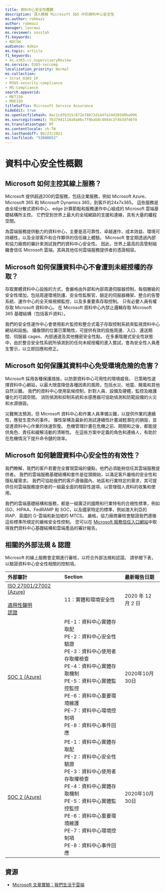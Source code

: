```yaml
---
title: 資料中心安全性概觀
description: 深入瞭解 Microsoft 365 中的資料中心安全性
ms.author: robmazz
author: robmazz
manager: laurawi
ms.reviewer: sosstah
f1.keywords:
- NOCSH
audience: Admin
ms.topic: article
f1_keywords:
- ms.o365.cc.SupervisoryReview
ms.service: O365-seccomp
localization_priority: Normal
ms.collection:
- Strat_O365_IP
- M365-security-compliance
- MS-Compliance
search.appverid:
- MET150
- MOE150
titleSuffix: Microsoft Service Assurance
hideEdit: true
ms.openlocfilehash: 0ac1cdfb315c872e78872d144fa24d28500be096
ms.sourcegitcommit: fb379d1110a9a86c7f9bab8c484dc3f4b3dfd6f0
ms.translationtype: MT
ms.contentlocale: zh-TW
ms.lasthandoff: 06/23/2021
ms.locfileid: "53088652"
---
```

# <a name="datacenter-security-overview"></a>資料中心安全性概觀

## <a name="how-does-microsoft-host-its-online-services"></a>Microsoft 如何主控其線上服務？

Microsoft 提供超過200的雲服務，包括企業服務，例如 Microsoft Azure、Microsoft 365 和 Microsoft Dynamics 365，到客戶的24x7x365。 這些服務是由全域分散式資料中心、edge 計算節點和服務運作中心組成的 Microsoft 雲端基礎結構所主控。 它們受到世界上最大的全域網路的支援和連線，具有大量的纖程空間。

為雲端服務提供動力的資料中心，主要是高可靠性、卓越運作、成本效益、環境可持續性，以及全球客戶和合作夥伴的信任線上體驗。 Microsoft 會定期透過內部和協力廠商的審計來測試我們的資料中心安全性。 因此，世界上最高的高管制組織會信任 Microsoft 雲端，其與其他任何雲端服務提供者的憑證相容。

## <a name="how-does-microsoft-protect-its-datacenters-from-unauthorized-access"></a>Microsoft 如何保護資料中心不會遭到未經授權的存取？

存取實體資料中心設施的方式，會嚴格由外部和內部周邊伺服器控制，每個層級的安全性增加，包括周邊環境防護、安全性監察官、鎖定的伺服器機架、整合的告警系統、運作中心的全天候視頻監控，以及多重要素存取控制。 只有必要人員有權存取 Microsoft 資料中心。 在 Microsoft 資料中心內禁止邏輯存取 Microsoft 365 基礎結構（包括客戶資料）。

我們的安全性運作中心會使用影片監控和整合式電子存取控制系統來監視資料中心網站和設施。 攝像頭的位置已策略性，可提供有效的設施周邊、入口、運送期間、伺服器 cages、內部通道及其他機密安全性點。 在多重階層式安全性狀態中，由於整合安全性系統所偵測到的任何未經授權的進入嘗試，會為安全性人員產生警示，以立即回應和修正。

## <a name="how-does-microsoft-protect-its-datacenters-from-environmental-hazards"></a>Microsoft 如何保護其資料中心免受環境危險的危害？

Microsoft 採用各種保護措施，以防禦資料中心可用性的環境威脅。 已策略性選擇資料中心網站，以最大限度降低各種因素的風險，包括水災、地震、颶風和其他自然災難。 我們的資料中心使用氣候控制，針對人員、設備及硬體，監控及維護優化的可調空間。 消防偵測和抑制系統和水感應器可協助偵測和防範設備的火災和水源損毀。

災難無法預測，但 Microsoft 資料中心和作業人員準備災難，以提供作業的連續性，應發生意外的事件。 彈性架構及最新的測試連續性計畫減輕潛在的損毀，並促進資料中心作業的快速恢復。 危機管理計畫在危機之前、期間和之後，都能提供角色、責任和緩解活動的清晰性。 在這些方案中定義的角色和連絡人，有助於在危機情況下提升命令鏈的效率。

## <a name="how-does-microsoft-verify-the-effectiveness-of-datacenter-security"></a>Microsoft 如何驗證資料中心安全性的有效性？

我們瞭解，我們的客戶若要完全實現雲端的優點，他們必須能夠信任其雲端服務提供者。 我們的雲端服務基礎結構和套件是從頭開始，以滿足客戶嚴格的安全性和隱私權需求。 我們可協助我們的客戶遵循國內、地區和行業特定的需求，其可提供任何雲端服務提供者的一組最全面的相容性選項，以管理個人資料的收集和使用。

我們的雲端基礎結構和服務，都是一組廣泛的國際和行業特有的合規性標準，例如 ISO、HIPAA、FedRAMP 和 SOC，以及國家特定的標準，例如澳大利亞的 IRAP、英國的 G-雲端和新加坡的 MTCS。 嚴格，協力廠商審核會驗證我們遵循這些標準所規定的嚴格安全性控制。 您可以在 [Microsoft 服務信任入口網站](https://servicetrust.microsoft.com/)中取得我們資料中心基礎結構和雲端產品的審計報告。

## <a name="related-external-regulations--certifications"></a>相關的外部法規 & 認證

Microsoft 的線上服務會定期進行審核，以符合外部法規和認證。 請參閱下表，以驗證資料中心安全性相關的控制項。

| **外部審計** | **Section** | **最新報告日期** |
|:--------------------|:------------|:-----------------------|  
| [ISO 27001/27002 (Azure) ](https://servicetrust.microsoft.com/ViewPage/MSComplianceGuideV3?command=Download&downloadType=Document&downloadId=e9116047-f327-430c-a83f-166b7e561ad6&tab=7027ead0-3d6b-11e9-b9e1-290b1eb4cdeb&docTab=7027ead0-3d6b-11e9-b9e1-290b1eb4cdeb_ISO_Reports) <br><br> [適用性聲明](https://servicetrust.microsoft.com/ViewPage/MSComplianceGuideV3?command=Download&downloadType=Document&downloadId=00af6c3e-7f3e-4e0d-8b0e-79f45ef2cef1&tab=7027ead0-3d6b-11e9-b9e1-290b1eb4cdeb&docTab=7027ead0-3d6b-11e9-b9e1-290b1eb4cdeb_ISO_Reports) <br> [認證](https://servicetrust.microsoft.com/ViewPage/MSComplianceGuideV3?command=Download&downloadType=Document&downloadId=d7af5304-3a31-40e6-9abb-e26352305d41&tab=7027ead0-3d6b-11e9-b9e1-290b1eb4cdeb&docTab=7027ead0-3d6b-11e9-b9e1-290b1eb4cdeb_ISO_Reports) | 11：實體和環境安全性 | 2020 年 12 月 2 日 |
| [SOC 1 (Azure) ](https://servicetrust.microsoft.com/ViewPage/MSComplianceGuideV3?command=Download&downloadType=Document&downloadId=66043614-5628-4e26-83be-057eb3bb026c&tab=7027ead0-3d6b-11e9-b9e1-290b1eb4cdeb&docTab=7027ead0-3d6b-11e9-b9e1-290b1eb4cdeb_SOC_%2F_SSAE_16_Reports) | PE-1：資料中心實體存取配 <br> PE-2：資料中心安全性驗證 <br> PE-3：資料中心使用者存取權檢查 <br> PE-4：資料中心實體存取機制 <br> PE-5：資料中心實體監控監控 <br> PE-6：資料中心重要環境維護 <br> PE-7：資料中心環境控制項 <br> PE-8：資料中心事件回應 | 2020年10月30日 |
| [SOC 2 (Azure) ](https://servicetrust.microsoft.com/ViewPage/MSComplianceGuideV3?command=Download&downloadType=Document&downloadId=ce5bfbea-3514-40ae-a8a6-3617106a0b56&tab=7027ead0-3d6b-11e9-b9e1-290b1eb4cdeb&docTab=7027ead0-3d6b-11e9-b9e1-290b1eb4cdeb_SOC_%2F_SSAE_16_Reports) | PE-1：資料中心實體存取配 <br> PE-2：資料中心安全性驗證 <br> PE-3：資料中心使用者存取權檢查 <br> PE-4：資料中心實體存取機制 <br> PE-5：資料中心實體監控監控 <br> PE-6：資料中心重要環境維護 <br> PE-7：資料中心環境控制項 <br> PE-8：資料中心事件回應 | 2020年10月30日 |

## <a name="resources"></a>資源

- [Microsoft 文章實驗：我們生活于雲端](https://news.microsoft.com/stories/microsoft-datacenter-tour/)